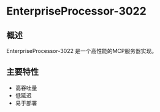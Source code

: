 # EnterpriseProcessor-3022

## 概述

EnterpriseProcessor-3022 是一个高性能的MCP服务器实现。

## 主要特性

- 高吞吐量
- 低延迟
- 易于部署
